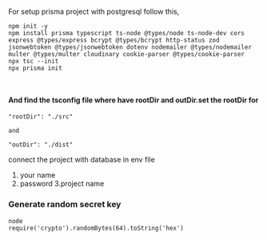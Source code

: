 For setup prisma project with postgresql follow this,

```
npm init -y
npm install prisma typescript ts-node @types/node ts-node-dev cors express @types/express bcrypt @types/bcrypt http-status zod jsonwebtoken @types/jsonwebtoken dotenv nodemailer @types/nodemailer multer @types/multer cloudinary cookie-parser @types/cookie-parser
npx tsc --init
npx prisma init



```

#### And find the tsconfig file where have rootDir and outDir.set the rootDir for

```
"rootDir": "./src"

and

"outDir": "./dist"

```

connect the project with database in env file

1. your name
2. password
   3.project name

### Generate random secret key

```
node
require('crypto').randomBytes(64).toString('hex')
```
